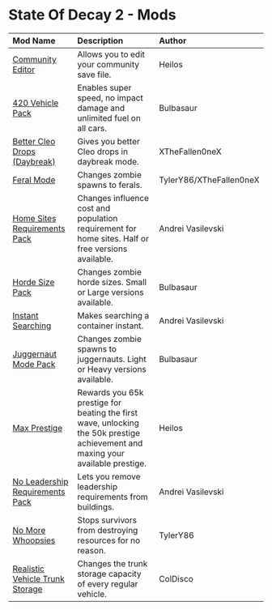 # State Of Decay 2 - Mods

| **Mod Name** | **Description** | **Author** |
| :----------- | :-------------- | :--------- |
| [Community Editor](https://github.com/JDimensional/SOD2-Mods/raw/master/Community%20Editor.zip) | Allows you to edit your community save file. | Heilos |
| [420 Vehicle Pack](https://github.com/JDimensional/SOD2-Mods/raw/master/420%20Vehicle%20Pack.zip) | Enables super speed, no impact damage and unlimited fuel on all cars. | Bulbasaur |
| [Better Cleo Drops (Daybreak)](https://github.com/JDimensional/SOD2-Mods/raw/master/Better%20Cleo%20Drops%20(Daybreak).zip) | Gives you better Cleo drops in daybreak mode. | XTheFallen0neX |
| [Feral Mode](https://github.com/JDimensional/SOD2-Mods/raw/master/Feral%20Mode.zip) | Changes zombie spawns to ferals. | TylerY86/XTheFallen0neX |
| [Home Sites Requirements Pack](https://github.com/JDimensional/SOD2-Mods/raw/master/Home%20Sites%20Requirements%20Pack.zip) | Changes influence cost and population requirement for home sites. Half or free versions available. | Andrei Vasilevski |
| [Horde Size Pack](https://github.com/JDimensional/SOD2-Mods/raw/master/Horde%20Size%20Pack.zip) | Changes zombie horde sizes. Small or Large versions available. | Bulbasaur |
| [Instant Searching](https://github.com/JDimensional/SOD2-Mods/raw/master/Instant%20Searching.zip) | Makes searching a container instant. | Andrei Vasilevski |
| [Juggernaut Mode Pack](https://github.com/JDimensional/SOD2-Mods/raw/master/Juggernaut%20Mode%20Pack.zip) | Changes zombie spawns to juggernauts. Light or Heavy versions available. | Bulbasaur |
| [Max Prestige](https://github.com/JDimensional/SOD2-Mods/raw/master/Max%20Prestige.zip) | Rewards you 65k prestige for beating the first wave, unlocking the 50k prestige achievement and maxing your available prestige. | Heilos |
| [No Leadership Requirements Pack](https://github.com/JDimensional/SOD2-Mods/raw/master/No%20Leadership%20Requirements%20Pack.zip) | Lets you remove leadership requirements from buildings. | Andrei Vasilevski |
| [No More Whoopsies](https://github.com/JDimensional/SOD2-Mods/raw/master/No%20More%20Whoopsies.zip) | Stops survivors from destroying resources for no reason. | TylerY86 |
| [Realistic Vehicle Trunk Storage](https://github.com/JDimensional/SOD2-Mods/raw/master/Realistic%20Vehicle%20Trunk%20Storage.zip) | Changes the trunk storage capacity of every regular vehicle. | ColDisco |

